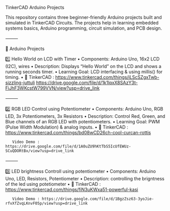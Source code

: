  TinkerCAD Arduino Projects

This repository contains three beginner-friendly Arduino projects built and simulated in TinkerCAD Circuits.
The projects help in learning embedded systems basics, Arduino programming, circuit simulation, and PCB design.

⸻

📌 Arduino Projects

1️⃣ Hello World on LCD with Timer
	•	Components: Arduino Uno, 16x2 LCD (I2C), wires
	•	Description: Displays “Hello World” on the LCD and shows a running seconds timer.
	•	Learning Goal: LCD interfacing & using millis() for timing.
	•	🔗 TinkerCAD : https://www.tinkercad.com/things/iLScSZgxTwb-sizzling-juttuli
        https://drive.google.com/file/d/1k1lqxX8SAzY3t-FiJhF3WKcstW799VVN/view?usp=drive_link

⸻

2️⃣ RGB LED Control using Potentiometer
	•	Components: Arduino Uno, RGB LED, 3x Potentiometers, 3x Resistors
	•	Description: Control Red, Green, and Blue channels of an RGB LED with potentiometers.
	•	Learning Goal: PWM (Pulse Width Modulation) & analog inputs.
	•	🔗 TinkerCAD : https://www.tinkercad.com/things/bd08wCD26ch-cool-curcan-rottis
 
 
       Video Demo : https://drive.google.com/file/d/1A0uZU9hKtTbS5IcUfEWUz-SCuQDORtBx/view?usp=drive_link

⸻

3️⃣ LED brightness Controll using potentiometer
	•	Components: Arduino Uno, LED, Resistors, Potentiometer
	•	Description: controlling the brigntness of the led using potetiometer
	•	🔗 TinkerCAD : https://www.tinkercad.com/things/fiN3uKWxa51-powerful-kasi
 
 
       Video Demo : https://drive.google.com/file/d/1BgzZsz63-3yoJie-rfvXfZvqLKnvF05p/view?usp=drive_link
